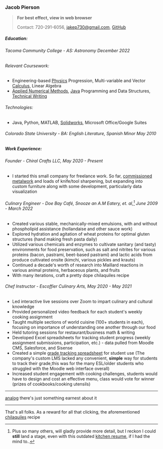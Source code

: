 ### Jacob Pierson

> **For best effect, view in web browser**
>
> Contact: 720-291-6056, [jakep730@gmail.com](mailto:jakep730@gmail.com), [GitHub](https://github.com/awhooshingwind)

##### Education:

###### Tacoma Community College - AS: Astronomy *December 2022*  
 
###### Relevant Coursework:
- Engineering-based [Physics](/projects/Lab4FreeBodyDiagrams.pdf) Progression, Multi-variable and Vector [Calculus](/writing.md), Linear Algebra
- [Applied Numerical Methods](https://github.com/awhooshingwind/ENGR240), [Java](https://github.com/awhooshingwind/DelightfulDeli) Programming and Data Structures, [Technical Writing](https://docs.google.com/document/d/1zslfxNiTz2kqxAz22RuVwdfqIuXCeBObVWSe8apfrdw/edit)


######  Technologies:
- Java, Python, MATLAB, [Solidworks](/projects/chair_summary.pdf), Microsoft Office/Google Suites

###### Colorado State University - BA: English Literature, Spanish Minor *May 2010*  

##### Work Experience: 

###### Founder - *Chiral Crafts LLC, May 2020 - Present*

- I started this small company for freelance work. So far, [commissioned metalwork](/metal.md) and loads of knife/tool sharpening, but expanding into custom furniture along with some development, particularly data visualization 

###### Culinary Engineer - *Doe Bay Café, Snooze an A.M Eatery, et. al,[^1] June 2009 - March 2022*

- Created various stable, mechanically-mixed emulsions, with and without phospholipid assistance (hollandaise and other sauce work)
- Explored hydration and agitation of wheat proteins for optimal gluten structures (hand making fresh pasta daily)
- Utilized various chemicals and enzymes to cultivate sanitary (and tasty) environments for food preservation, such as salt and nitrites for various proteins (bacon, pastrami, beet-based pastrami) and lactic acids from produce cultivated onsite (kimchi, various pickles and krauts)
- Continued a decade's worth of research into Maillard reactions in various animal proteins, herbaceous plants, and fruits
- With many iterations, craft a pretty dope chilaquiles recipe


###### Chef Instructor - *Escoffier Culinary Arts, May 2020 - May 2021*

- Led interactive live sessions over Zoom to impart culinary and cultural knowledge
- Provided personalized video feedback for each student's weekly cooking assignment
- Taught multiple sections of world cuisine (100+ students in each), focusing on importance of understanding one another through our food
- Held tutoring sessions for restaurant/business math & writing
- Developed Excel spreadsheets for tracking student progress (weekly assignment submissions, participation, etc.) - data pulled from Moodle CMS, Salesforce, and Sisense
- Created a simple [grade tracking spreadsheet](https://docs.google.com/spreadsheets/d/1DTIHyR0CUrAtPCjrw08osnoBhqA_n8aNh5CT9zqhMIU/edit?usp=sharing) for student use (The company's custom LMS lacked any convenient, **simple** way for students to track their grade,this was for the many ESL/older students who struggled with the Moodle web interface overall)
- Increased student engagement with cooking challenges, students would have to design and cost an effective menu, class would vote for winner (prizes of cookbooks/cooking utensils)  


[^1]: Plus so many others, will gladly provide more detail, but I reckon I could **still** land a stage, even with this outdated [kitchen resume](/projects/JakeResume.pdf), if I had the mind to..
  
---

[analog](/analog.md) there's just something earnest about it  

--- 

 That's all folks. As a reward for all that clicking, the aforementioned [chilaquiles](/projects/Chilaquiles.pdf) recipe